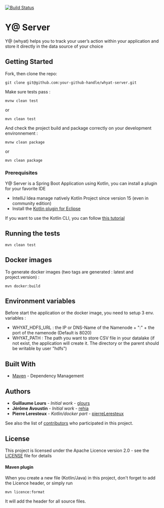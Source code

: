 [![Build Status](https://travis-ci.org/saagie/whyat-server.svg?branch=master)](https://travis-ci.org/saagie/whyat-server)
# Y@ Server

Y@ (whyat) helps you to track your user’s action within your application and store it directly in the data source of your choice

## Getting Started

Fork, then clone the repo: 
```
git clone git@github.com:your-github-handle/whyat-server.git
```

Make sure tests pass : 
```
mvnw clean test
```
or 
```
mvn clean test
```

And check the project build and package correctly on your development environnement : 
```
mvnw clean package
```
or
```
mvn clean package
```

### Prerequisites

Y@ Server is a Spring Boot Application using Kotlin, you can install a plugin for your favorite IDE

* IntelliJ Idea manage natively Kotlin Project since version 15 (even in community edition)
* Install the [Kotlin plugin for Eclipse](https://kotlinlang.org/docs/tutorials/getting-started-eclipse.html)

If you want to use the Kotlin CLI, you can follow [this tutorial](https://kotlinlang.org/docs/tutorials/command-line.html)


## Running the tests

```
mvn clean test
```

## Docker images

To generate docker images (two tags are generated : latest and project.version) : 

```
mvn docker:build
```

## Environment variables

Before start the application or the docker image, you need to setup 3 env. variables : 

* WHYAT_HDFS_URL : the IP or DNS-Name of the Namenode + ":" + the port of the namenode (Default is 8020)
* WHYAT_PATH : The path you want to store CSV file in your datalake (if not exist, the application will create it. The directory or the parent should be writable by user "hdfs")
 
## Built With

* [Maven](https://maven.apache.org/) - Dependency Management 

## Authors

* **Guillaume Lours** - *Initial work* - [glours](https://github.com/glours)
* **Jérôme Avoustin** - *Initial work* - [rehia](https://github.com/rehia)
* **Pierre Leresteux** - *Kotlin/docker part* - [pierreLeresteux](https://github.com/pierreLeresteux)

See also the list of [contributors](https://github.com/saagie/whyat-server/contributors) who participated in this project.

## License

This project is licensed under the Apache Licence version 2.0 - see the [LICENSE](LICENSE) file for details

#### Maven plugin

When you create a new file (Kotlin/Java) in this project, don't forget to add the Licence header, or simply run

```
mvn licence:format
```

It will add the header for all source files.
